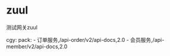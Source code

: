 # zuul
测试网关zuul

cgy:
  pack:
    - 订单服务,/api-order/v2/api-docs,2.0
    - 会员服务,/api-member/v2/api-docs,2.0
